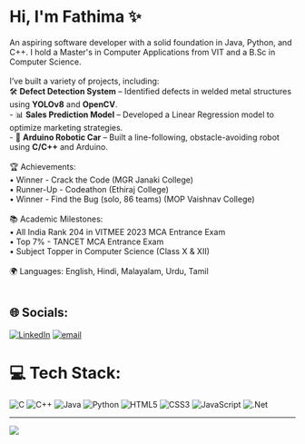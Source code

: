 # Hi, I'm Fathima ✨

An aspiring software developer with a solid foundation in Java, Python, and C++. I hold a Master's in Computer Applications from VIT and a B.Sc in Computer Science.<br><br>I’ve built a variety of projects, including:<br>🛠 **Defect Detection System** – Identified defects in welded metal structures using **YOLOv8** and **OpenCV**.  <br>- 📊 **Sales Prediction Model** – Developed a Linear Regression model to optimize marketing strategies.  <br>- 🤖 **Arduino Robotic Car** – Built a line-following, obstacle-avoiding robot using **C/C++** and Arduino.<br><br>🏆 Achievements:<br>• Winner - Crack the Code (MGR Janaki College)<br>• Runner-Up - Codeathon (Ethiraj College)<br>• Winner - Find the Bug (solo, 86 teams) (MOP Vaishnav College)<br><br>📚 Academic Milestones:<br>• All India Rank 204 in VITMEE 2023 MCA Entrance Exam<br>• Top 7% - TANCET MCA Entrance Exam<br>• Subject Topper in Computer Science (Class X & XII)<br><br>🌍 Languages: English, Hindi, Malayalam, Urdu, Tamil<br><br>


## 🌐 Socials:
[![LinkedIn](https://img.shields.io/badge/LinkedIn-%230077B5.svg?logo=linkedin&logoColor=white)](https://linkedin.com/in/https://www.linkedin.com/in/fathimahana/) [![email](https://img.shields.io/badge/Email-D14836?logo=gmail&logoColor=white)](mailto:fathimahanaks@gmail.com) 

# 💻 Tech Stack:
![C](https://img.shields.io/badge/c-%2300599C.svg?style=flat-square&logo=c&logoColor=white) ![C++](https://img.shields.io/badge/c++-%2300599C.svg?style=flat-square&logo=c%2B%2B&logoColor=white) ![Java](https://img.shields.io/badge/java-%23ED8B00.svg?style=flat-square&logo=openjdk&logoColor=white) ![Python](https://img.shields.io/badge/python-3670A0?style=flat-square&logo=python&logoColor=ffdd54) ![HTML5](https://img.shields.io/badge/html5-%23E34F26.svg?style=flat-square&logo=html5&logoColor=white) ![CSS3](https://img.shields.io/badge/css3-%231572B6.svg?style=flat-square&logo=css3&logoColor=white) ![JavaScript](https://img.shields.io/badge/javascript-%23F7DF1E.svg?style=flat-square&logo=javascript&logoColor=black) ![.Net](https://img.shields.io/badge/.NET-5C2D91?style=flat-square&logo=.net&logoColor=white)


---
[![](https://visitcount.itsvg.in/api?id=fathimahana-ks&icon=0&color=0)](https://visitcount.itsvg.in)
